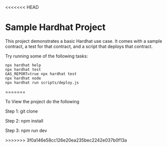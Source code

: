 <<<<<<< HEAD
# Sample Hardhat Project

This project demonstrates a basic Hardhat use case. It comes with a sample contract, a test for that contract, and a script that deploys that contract.

Try running some of the following tasks:

```shell
npx hardhat help
npx hardhat test
GAS_REPORT=true npx hardhat test
npx hardhat node
npx hardhat run scripts/deploy.js
```
=======
<p>To View the project do the following</p>
<p>Step 1: git clone <The Repo link></p>
<p>Step 2: npm install</p>
<p>Step 3: npm run dev</p>
>>>>>>> 3f0a146e58cc126e20ea235bec2242e037b0f13a
